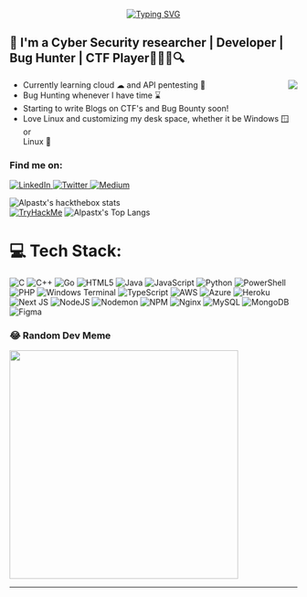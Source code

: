 <p align="center">
  <a href="https://git.io/typing-svg">
    <img src="https://readme-typing-svg.demolab.com?font=Fira+Code&size=32&duration=2500&pause=500&color=685AFF&center=true&random=false&width=437&height=150&lines=Hi%2C+I'm+Alpastx;A+cybersec+Enthusiast+;A+Bug+Hunter;A+CTF+Player;A+Student" alt="Typing SVG" />
  </a>
</p>



## :name_badge: I'm a Cyber Security researcher | Developer | Bug Hunter | CTF Player🧑🏻‍💻🔍 
<img align="right" src="https://media.giphy.com/media/v1.Y2lkPTc5MGI3NjExaThtMTJhNXNubmprZTdkdTB0Y3U5bXpyZ3FseXY0c2V2c3Y1aHdqZiZlcD12MV9pbnRlcm5hbF9naWZfYnlfaWQmY3Q9Zw/KazG5bdau9pIqS90oj/giphy.gif" />

- Currently learning cloud ☁ and API pentesting 📝
- Bug Hunting whenever I have time ⌛
- Starting to write Blogs on CTF's and Bug Bounty soon!
- Love Linux and customizing my desk space, whether it be Windows 🪟 or <br> Linux 🐧


### Find me on:
<a href="https://linkedin.com/in/alpesh-bhagwatkar/">
  <img src="https://img.shields.io/badge/LinkedIn-0A66C2.svg?style=for-the-badge&logo=linkedin&logoColor=white" alt="LinkedIn" />
</a>
<a href="https://twitter.com/Alpastx">
  <img src="https://img.shields.io/badge/Twitter-1D9BF0.svg?style=for-the-badge&logo=X&logoColor=white" alt="Twitter" />
</a>
<a href="https://medium.com/@alpeshbhagwatkar45">
  <img src="https://img.shields.io/badge/Medium-000000.svg?style=for-the-badge&logo=medium&logoColor=white" alt="Medium" />
</a>


![Alpastx's hackthebox stats](http://www.hackthebox.eu/badge/image/791406) <br>
<a href="https://tryhackme.com/p/Alpastx">
<img src="https://tryhackme-badges.s3.amazonaws.com/Alpastx.png" alt="TryHackMe"></a>
![Alpastx's Top Langs](https://github-readme-stats.vercel.app/api/top-langs/?username=Alpastx&show_icons=true&theme=radical&card_width=750)
# 💻 Tech Stack:
![C](https://img.shields.io/badge/c-%2300599C.svg?style=for-the-badge&logo=c&logoColor=white) ![C++](https://img.shields.io/badge/c++-%2300599C.svg?style=for-the-badge&logo=c%2B%2B&logoColor=white) ![Go](https://img.shields.io/badge/go-%2300ADD8.svg?style=for-the-badge&logo=go&logoColor=white) ![HTML5](https://img.shields.io/badge/html5-%23E34F26.svg?style=for-the-badge&logo=html5&logoColor=white) ![Java](https://img.shields.io/badge/java-%23ED8B00.svg?style=for-the-badge&logo=openjdk&logoColor=white) ![JavaScript](https://img.shields.io/badge/javascript-%23323330.svg?style=for-the-badge&logo=javascript&logoColor=%23F7DF1E) ![Python](https://img.shields.io/badge/python-3670A0?style=for-the-badge&logo=python&logoColor=ffdd54) ![PowerShell](https://img.shields.io/badge/PowerShell-%235391FE.svg?style=for-the-badge&logo=powershell&logoColor=white) ![PHP](https://img.shields.io/badge/php-%23777BB4.svg?style=for-the-badge&logo=php&logoColor=white) ![Windows Terminal](https://img.shields.io/badge/Windows%20Terminal-%234D4D4D.svg?style=for-the-badge&logo=windows-terminal&logoColor=white) ![TypeScript](https://img.shields.io/badge/typescript-%23007ACC.svg?style=for-the-badge&logo=typescript&logoColor=white) ![AWS](https://img.shields.io/badge/AWS-%23FF9900.svg?style=for-the-badge&logo=amazon-aws&logoColor=white) ![Azure](https://img.shields.io/badge/azure-%230072C6.svg?style=for-the-badge&logo=microsoftazure&logoColor=white) ![Heroku](https://img.shields.io/badge/heroku-%23430098.svg?style=for-the-badge&logo=heroku&logoColor=white) ![Next JS](https://img.shields.io/badge/Next-black?style=for-the-badge&logo=next.js&logoColor=white) ![NodeJS](https://img.shields.io/badge/node.js-6DA55F?style=for-the-badge&logo=node.js&logoColor=white) ![Nodemon](https://img.shields.io/badge/NODEMON-%23323330.svg?style=for-the-badge&logo=nodemon&logoColor=%BBDEAD) ![NPM](https://img.shields.io/badge/NPM-%23CB3837.svg?style=for-the-badge&logo=npm&logoColor=white) ![Nginx](https://img.shields.io/badge/nginx-%23009639.svg?style=for-the-badge&logo=nginx&logoColor=white) ![MySQL](https://img.shields.io/badge/mysql-%2300000f.svg?style=for-the-badge&logo=mysql&logoColor=white) ![MongoDB](https://img.shields.io/badge/MongoDB-%234ea94b.svg?style=for-the-badge&logo=mongodb&logoColor=white) ![Figma](https://img.shields.io/badge/figma-%23F24E1E.svg?style=for-the-badge&logo=figma&logoColor=white)

### 😂 Random Dev Meme
<img src='https://randommeme-five.vercel.app/' style="height: 400px;"/>

---

